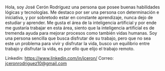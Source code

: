 Hola, soy José Cerón Rodríguez una persona que posee buenas habilidades lógicas y tecnologías.
Me destaco por ser una persona con determinación e iniciativa, y por sobretodo estar en constante aprendizaje, nunca dejo de estudiar y aprender. 
Me gusta el área de la inteligencia artificial y por ende me gustaría trabajar en esta área, siento que la inteligencia artificial es de tremenda ayuda para mejorar procesos como también vidas humanas. 
Soy una persona sencilla que busca disfrutar de su trabajo, pero que no sea este un problema para vivir y disfrutar la vida, busco un equilibrio entre trabajo y disfrutar la vida, es por ello que elijo el trabajo remoto. 


Linkedin: https://www.linkedin.com/in/jceron/
Correo: jceronrodriguez10@gmail.com

